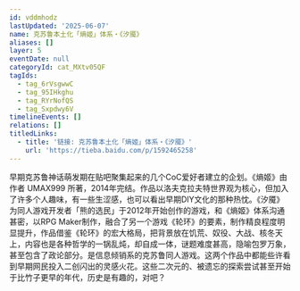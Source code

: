 ```yaml
---
id: vddmhodz
lastUpdated: '2025-06-07'
name: 克苏鲁本土化「熵姬」体系・《汐魇》
aliases: []
layer: 5
eventDate: null
categoryId: cat_MXtv05QF
tagIds:
  - tag_6rVsgwwC
  - tag_95IHkghu
  - tag_RYrNofQS
  - tag_Sxpdwy6V
timelineEvents: []
relations: []
titledLinks:
  - title: '链接: 克苏鲁本土化「熵姬」体系・《汐魇》'
    url: 'https://tieba.baidu.com/p/1592465258'
---
```

早期克苏鲁神话萌发期在贴吧聚集起来的几个CoC爱好者建立的企划。《熵姬》由作者 UMAX999 所著，2014年完结。作品以洛夫克拉夫特世界观为核心，但加入了许多个人趣味，有一些生涩感，也可以看出早期DIY文化的那种热忱。《汐魇》为同人游戏开发者「熊的选民」于2012年开始创作的游戏，和《熵姬》体系沟通甚密，以RPG Maker制作，融合了另一个游戏《轮环》的要素，制作精良程度明显提升，作品借鉴《轮环》的宏大格局，把背景放在饥荒、奴役、大战、核冬天上，内容也是各种哲学的一锅乱炖，却自成一体，谜题难度甚高，隐喻包罗万象，甚至包含了政论部分。是信息倾销系的克苏鲁同人游戏。这两个作品中都能些许看到早期网民投入二创闪出的灵感火花。这些二次元的、被遗忘的探索尝试甚至开始于比竹子更早的年代，历史是有趣的，对吧？
